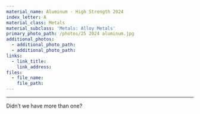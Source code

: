 ```yaml
---
material_name: Aluminum - High Strength 2024
index_letter: A
material_class: Metals
material_subclass: 'Metals: Alloy Metals'
primary_photo_path: /photos/25 2024 aluminum.jpg
additional_photos:
  - additional_photo_path:
  - additional_photo_path:
links:
  - link_title:
    link_address:
files:
  - file_name:
    file_path:
---
```



---

Didn’t we have more than one?
